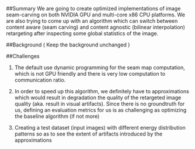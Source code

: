 
##Summary
We are going to create optimized implementations of image seam-carving on both NVIDIA GPU and multi-core x86 CPU platforms. We are also trying to come up with an algorithm which can switch between content aware (seam carving) and content agnostic (bilinear interpolation) retargeting after inspecting some global statistics of the image.

##Background  ( Keep the background unchanged )

##Challenges

1. The default use dynamic programming for the seam map computation, which is not GPU friendly and there is very low computation to communication ratio.

2. In order to speed up this algorithm, we definitely have to  approximations which would  result in degradation the quality of the retargeted image quality (aka. result in visual artifacts). Since there is no groundtruth for us, defining an evaluation metrics for us is as challenging as optimizing the baseline algorithm (if not more)

3. Creating a test dataset  (input images) with different energy distribution patterns so as to see the extent of artifacts introduced by the approximations





